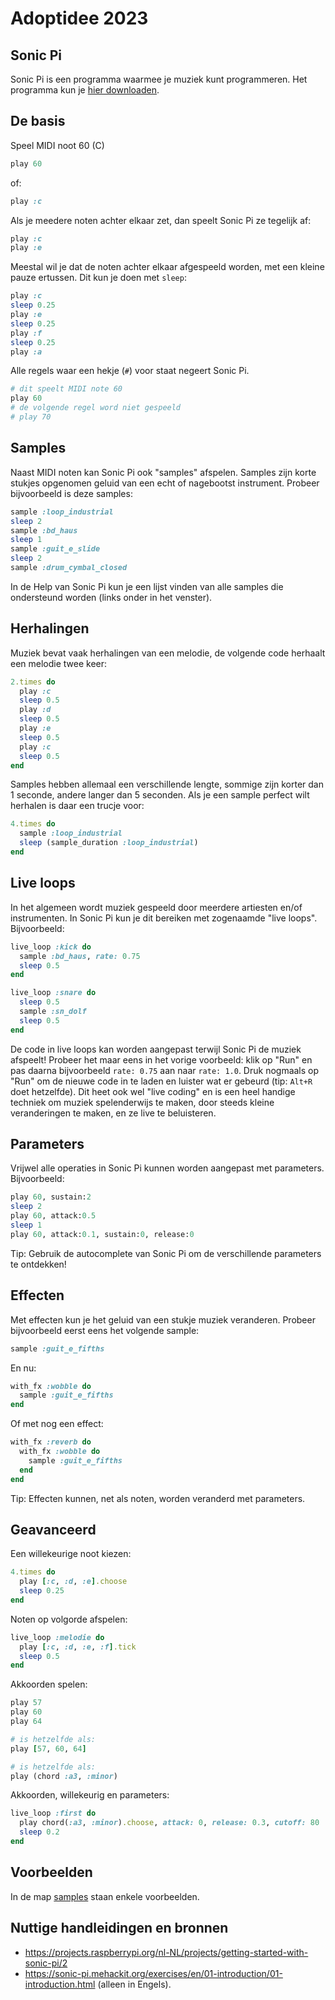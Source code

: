 # Adoptidee 2023

## Sonic Pi

Sonic Pi is een programma waarmee je muziek kunt programmeren. Het programma kun je [hier downloaden](https://sonic-pi.net/).

## De basis

Speel MIDI noot 60 (C)

```ruby
play 60
```

of:

```ruby
play :c
```

Als je meedere noten achter elkaar zet, dan speelt Sonic Pi ze tegelijk af:

```ruby
play :c
play :e
```

Meestal wil je dat de noten achter elkaar afgespeeld worden, met een kleine pauze ertussen. Dit kun je doen met `sleep`:

```ruby
play :c
sleep 0.25
play :e
sleep 0.25
play :f
sleep 0.25
play :a
```

Alle regels waar een hekje (`#`) voor staat negeert Sonic Pi.

```ruby
# dit speelt MIDI note 60
play 60
# de volgende regel word niet gespeeld
# play 70
```

## Samples

Naast MIDI noten kan Sonic Pi ook "samples" afspelen. Samples zijn korte stukjes opgenomen geluid van een echt of nagebootst instrument. Probeer bijvoorbeeld is deze samples:

```ruby
sample :loop_industrial
sleep 2
sample :bd_haus
sleep 1
sample :guit_e_slide
sleep 2
sample :drum_cymbal_closed
```

In de Help van Sonic Pi kun je een lijst vinden van alle samples die ondersteund worden (links onder in het venster).

## Herhalingen

Muziek bevat vaak herhalingen van een melodie, de volgende code herhaalt een melodie twee keer:

```ruby
2.times do
  play :c
  sleep 0.5
  play :d
  sleep 0.5
  play :e
  sleep 0.5
  play :c
  sleep 0.5
end
```

Samples hebben allemaal een verschillende lengte, sommige zijn korter dan 1 seconde, andere langer dan 5 seconden. Als je een sample perfect wilt herhalen is daar een trucje voor:

```ruby
4.times do
  sample :loop_industrial
  sleep (sample_duration :loop_industrial)
end
```

## Live loops

In het algemeen wordt muziek gespeeld door meerdere artiesten en/of instrumenten. In Sonic Pi kun je dit bereiken met zogenaamde "live loops". Bijvoorbeeld:

```ruby
live_loop :kick do
  sample :bd_haus, rate: 0.75
  sleep 0.5
end

live_loop :snare do
  sleep 0.5
  sample :sn_dolf
  sleep 0.5
end
```

De code in live loops kan worden aangepast terwijl Sonic Pi de muziek afspeelt! Probeer het maar eens in het vorige voorbeeld: klik op "Run" en pas daarna bijvoorbeeld `rate: 0.75` aan naar `rate: 1.0`. Druk nogmaals op "Run" om de nieuwe code in te laden en luister wat er gebeurd (tip: `Alt+R` doet hetzelfde). Dit heet ook wel "live coding" en is een heel handige techniek om muziek spelenderwijs te maken, door steeds kleine veranderingen te maken, en ze live te beluisteren.

## Parameters

Vrijwel alle operaties in Sonic Pi kunnen worden aangepast met parameters. Bijvoorbeeld:

```ruby
play 60, sustain:2
sleep 2
play 60, attack:0.5
sleep 1
play 60, attack:0.1, sustain:0, release:0
```

Tip: Gebruik de autocomplete van Sonic Pi om de verschillende parameters te ontdekken!

## Effecten

Met effecten kun je het geluid van een stukje muziek veranderen. Probeer bijvoorbeeld eerst eens het volgende sample:

```ruby
sample :guit_e_fifths
```

En nu:

```ruby
with_fx :wobble do
  sample :guit_e_fifths
end
```

Of met nog een effect:

```ruby
with_fx :reverb do
  with_fx :wobble do
    sample :guit_e_fifths
  end
end
```

Tip: Effecten kunnen, net als noten, worden veranderd met parameters.

## Geavanceerd

Een willekeurige noot kiezen:

```ruby
4.times do
  play [:c, :d, :e].choose
  sleep 0.25
end
```

Noten op volgorde afspelen:

```ruby
live_loop :melodie do
  play [:c, :d, :e, :f].tick
  sleep 0.5
end
```

Akkoorden spelen:

```ruby
play 57
play 60
play 64

# is hetzelfde als:
play [57, 60, 64]

# is hetzelfde als:
play (chord :a3, :minor)
```

Akkoorden, willekeurig en parameters:

```ruby
live_loop :first do
  play chord(:a3, :minor).choose, attack: 0, release: 0.3, cutoff: 80
  sleep 0.2
end
```

## Voorbeelden

In de map [samples](./samples) staan enkele voorbeelden.

## Nuttige handleidingen en bronnen

- https://projects.raspberrypi.org/nl-NL/projects/getting-started-with-sonic-pi/2
- https://sonic-pi.mehackit.org/exercises/en/01-introduction/01-introduction.html (alleen in Engels).
